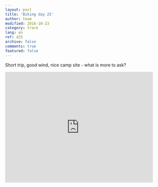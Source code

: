 ```yaml
---   
layout: post 
title: 'Biking day 25'  
author: team 
modified: 2016-10-23
category: track 
lang: en 
ref: d25
archive: false 
comments: true 
featured: false 
--- 
```


 Short trip, good wind, nice camp site - what is more to ask?

<iframe width='480' height='360' src='http://track-kit.net/maps_s3/?v=embed&track=231942.gpx' frameborder='0' allowfullscreen></iframe>